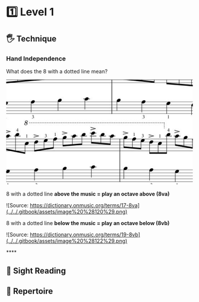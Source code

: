 # 1️⃣ Level 1

## 🖐 Technique



### Hand Independence

What does the 8 with a dotted line mean?

![](../../.gitbook/assets/image%20%28119%29.png)



8 with a dotted line **above the music = play an octave above \(8va\)**

![Source: https://dictionary.onmusic.org/terms/17-8va](../../.gitbook/assets/image%20%28120%29.png)

8 with a dotted line **below the music = play an octave below \(8vb\)**

![Source: https://dictionary.onmusic.org/terms/19-8vb](../../.gitbook/assets/image%20%28122%29.png)

\*\*\*\*

## 🎼 Sight Reading





## 🎹 Repertoire

